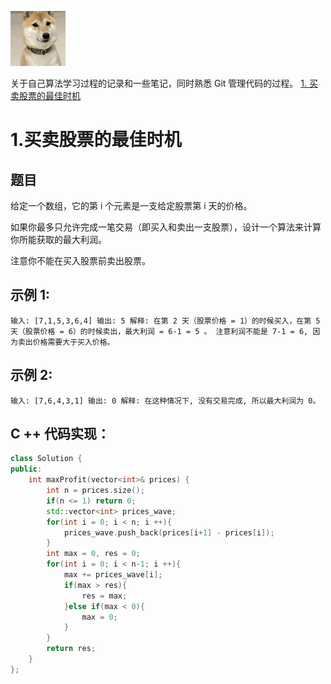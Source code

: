 ![听话狗](https://github.com/awildostrich/arithmetic_study/blob/master/images/%E5%90%AC%E8%AF%9D%E7%8B%97.gif)

关于自己算法学习过程的记录和一些笔记，同时熟悉 Git 管理代码的过程。
[1. 买卖股票的最佳时机](#1.买卖股票的最佳时机)

# 1.买卖股票的最佳时机
## 题目
给定一个数组，它的第 i 个元素是一支给定股票第 i 天的价格。

如果你最多只允许完成一笔交易（即买入和卖出一支股票），设计一个算法来计算你所能获取的最大利润。

注意你不能在买入股票前卖出股票。

## 示例 1:
`
输入: [7,1,5,3,6,4]
输出: 5
解释: 在第 2 天（股票价格 = 1）的时候买入，在第 5 天（股票价格 = 6）的时候卖出，最大利润 = 6-1 = 5 。
     注意利润不能是 7-1 = 6, 因为卖出价格需要大于买入价格。
`
## 示例 2:
`
输入: [7,6,4,3,1]
输出: 0
解释: 在这种情况下, 没有交易完成, 所以最大利润为 0。
`

## C ++ 代码实现：

```c++
class Solution {
public:
	int maxProfit(vector<int>& prices) {
		int n = prices.size();
		if(n <= 1) return 0;
		std::vector<int> prices_wave;
		for(int i = 0; i < n; i ++){
			prices_wave.push_back(prices[i+1] - prices[i]);
		}
		int max = 0, res = 0;
		for(int i = 0; i < n-1; i ++){
			max += prices_wave[i];
			if(max > res){
				res = max;
			}else if(max < 0){
				max = 0;
			}
		}
		return res;
    }
};
```
